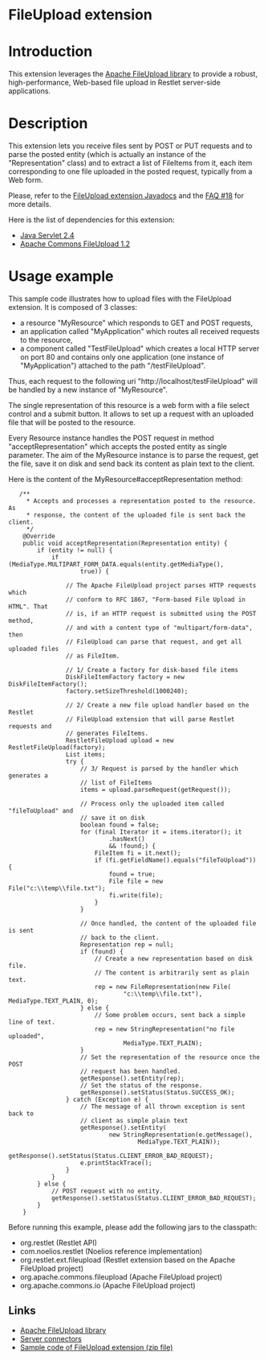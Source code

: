 FileUpload extension
====================

Introduction
============

This extension leverages the [Apache FileUpload
library](http://commons.apache.org/fileupload/)
to provide a robust, high-performance, Web-based file upload in Restlet
server-side applications.

Description
===========

This extension lets you receive files sent by POST or PUT requests and
to parse the posted entity (which is actually an instance of the
"Representation" class) and to extract a list of FileItems from it, each
item corresponding to one file uploaded in the posted request, typically
from a Web form.

Please, refer to the [FileUpload extension
Javadocs](http://restlet.org/learn/javadocs/1.1/ext/org/restlet/ext/fileupload/package-summary.html)
and the [FAQ
\#18](http://restlet.org/learn/javadocs/1.1/faq#18)
for more details.

Here is the list of dependencies for this extension:

-   [Java Servlet
    2.4](http://java.sun.com/products/servlet/)
-   [Apache Commons FileUpload
    1.2](http://jakarta.apache.org/commons/fileupload/)

Usage example
=============

This sample code illustrates how to upload files with the FileUpload
extension. It is composed of 3 classes:

-   a resource "MyResource" which responds to GET and POST requests,
-   an application called "MyApplication" which routes all received
    requests to the resource,
-   a component called "TestFileUpload" which creates a local HTTP
    server on port 80 and contains only one application (one instance of
    "MyApplication") attached to the path "/testFileUpload".

Thus, each request to the following uri
"http://localhost/testFileUpload" will be handled by a new instance of
"MyResource".

The single representation of this resource is a web form with a file
select control and a submit button. It allows to set up a request with
an uploaded file that will be posted to the resource.

Every Resource instance handles the POST request in method
"acceptRepresentation" which accepts the posted entity as single
parameter. The aim of the MyResource instance is to parse the request,
get the file, save it on disk and send back its content as plain text to
the client.

Here is the content of the MyResource\#acceptRepresentation method:

       /**
         * Accepts and processes a representation posted to the resource. As
         * response, the content of the uploaded file is sent back the client.
         */
        @Override
        public void acceptRepresentation(Representation entity) {
            if (entity != null) {
                if (MediaType.MULTIPART_FORM_DATA.equals(entity.getMediaType(),
                        true)) {

                    // The Apache FileUpload project parses HTTP requests which
                    // conform to RFC 1867, "Form-based File Upload in HTML". That
                    // is, if an HTTP request is submitted using the POST method,
                    // and with a content type of "multipart/form-data", then
                    // FileUpload can parse that request, and get all uploaded files
                    // as FileItem.

                    // 1/ Create a factory for disk-based file items
                    DiskFileItemFactory factory = new DiskFileItemFactory();
                    factory.setSizeThreshold(1000240);

                    // 2/ Create a new file upload handler based on the Restlet
                    // FileUpload extension that will parse Restlet requests and
                    // generates FileItems.
                    RestletFileUpload upload = new RestletFileUpload(factory);
                    List items;
                    try {
                        // 3/ Request is parsed by the handler which generates a
                        // list of FileItems
                        items = upload.parseRequest(getRequest());

                        // Process only the uploaded item called "fileToUpload" and
                        // save it on disk
                        boolean found = false;
                        for (final Iterator it = items.iterator(); it
                                .hasNext()
                                && !found;) {
                            FileItem fi = it.next();
                            if (fi.getFieldName().equals("fileToUpload")) {
                                found = true;
                                File file = new File("c:\\temp\\file.txt");
                                fi.write(file);
                            }
                        }

                        // Once handled, the content of the uploaded file is sent
                        // back to the client.
                        Representation rep = null;
                        if (found) {
                            // Create a new representation based on disk file.
                            // The content is arbitrarily sent as plain text.
                            rep = new FileRepresentation(new File(
                                    "c:\\temp\\file.txt"), MediaType.TEXT_PLAIN, 0);
                        } else {
                            // Some problem occurs, sent back a simple line of text.
                            rep = new StringRepresentation("no file uploaded",
                                    MediaType.TEXT_PLAIN);
                        }
                        // Set the representation of the resource once the POST
                        // request has been handled.
                        getResponse().setEntity(rep);
                        // Set the status of the response.
                        getResponse().setStatus(Status.SUCCESS_OK);
                    } catch (Exception e) {
                        // The message of all thrown exception is sent back to
                        // client as simple plain text
                        getResponse().setEntity(
                                new StringRepresentation(e.getMessage(),
                                        MediaType.TEXT_PLAIN));
                        getResponse().setStatus(Status.CLIENT_ERROR_BAD_REQUEST);
                        e.printStackTrace();
                    }
                }
            } else {
                // POST request with no entity.
                getResponse().setStatus(Status.CLIENT_ERROR_BAD_REQUEST);
            }
        }

Before running this example, please add the following jars to the
classpath:

-   org.restlet (Restlet API)
-   com.noelios.restlet (Noelios reference implementation)
-   org.restlet.ext.fileupload (Restlet extension based on the Apache
    FileUpload project)
-   org.apache.commons.fileupload (Apache FileUpload project)
-   org.apache.commons.io (Apache FileUpload project)

Links
-----

-   [Apache FileUpload
    library](http://commons.apache.org/fileupload/)
-   [Server
    connectors](/learn/guide/1.1#/38-restlet.html)
-   [Sample code of FileUpload extension (zip
    file)](/learn/guide/1.1#/42-restlet.html "Usage example of FileUpload extension")

